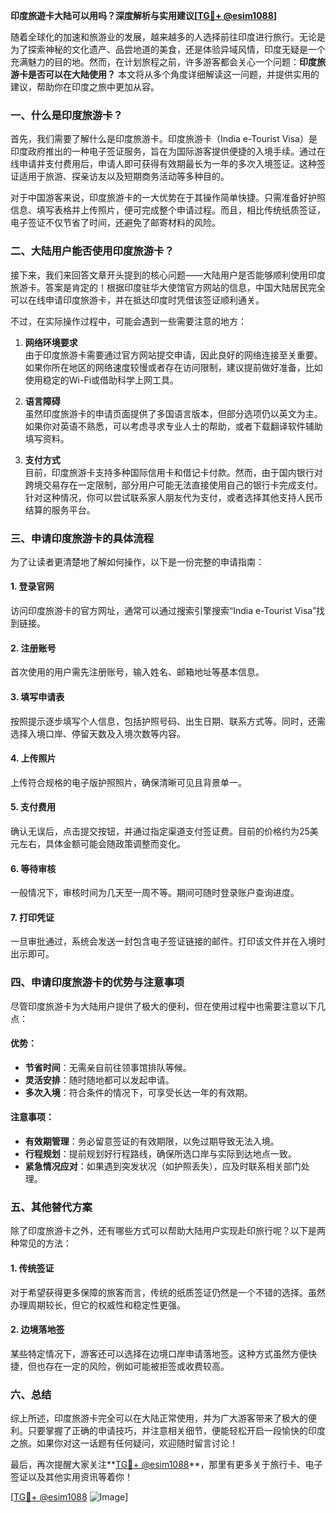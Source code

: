 **印度旅遊卡大陆可以用吗？深度解析与实用建议[[TG💪+ @esim1088](https://t.me/s/esim1088)]**

随着全球化的加速和旅游业的发展，越来越多的人选择前往印度进行旅行。无论是为了探索神秘的文化遗产、品尝地道的美食，还是体验异域风情，印度无疑是一个充满魅力的目的地。然而，在计划旅程之前，许多游客都会关心一个问题：**印度旅游卡是否可以在大陆使用？** 本文将从多个角度详细解读这一问题，并提供实用的建议，帮助你在印度之旅中更加从容。

### 一、什么是印度旅游卡？

首先，我们需要了解什么是印度旅游卡。印度旅游卡（India e-Tourist Visa）是印度政府推出的一种电子签证服务，旨在为国际游客提供便捷的入境手续。通过在线申请并支付费用后，申请人即可获得有效期最长为一年的多次入境签证。这种签证适用于旅游、探亲访友以及短期商务活动等多种目的。

对于中国游客来说，印度旅游卡的一大优势在于其操作简单快捷。只需准备好护照信息、填写表格并上传照片，便可完成整个申请过程。而且，相比传统纸质签证，电子签证不仅节省了时间，还避免了邮寄材料的风险。

### 二、大陆用户能否使用印度旅游卡？

接下来，我们来回答文章开头提到的核心问题——大陆用户是否能够顺利使用印度旅游卡。答案是肯定的！根据印度驻华大使馆官方网站的信息，中国大陆居民完全可以在线申请印度旅游卡，并在抵达印度时凭借该签证顺利通关。

不过，在实际操作过程中，可能会遇到一些需要注意的地方：

1. **网络环境要求**  
   由于印度旅游卡需要通过官方网站提交申请，因此良好的网络连接至关重要。如果你所在地区的网络速度较慢或者存在访问限制，建议提前做好准备，比如使用稳定的Wi-Fi或借助科学上网工具。

2. **语言障碍**  
   虽然印度旅游卡的申请页面提供了多国语言版本，但部分选项仍以英文为主。如果你对英语不熟悉，可以考虑寻求专业人士的帮助，或者下载翻译软件辅助填写资料。

3. **支付方式**  
   目前，印度旅游卡支持多种国际信用卡和借记卡付款。然而，由于国内银行对跨境交易存在一定限制，部分用户可能无法直接使用自己的银行卡完成支付。针对这种情况，你可以尝试联系家人朋友代为支付，或者选择其他支持人民币结算的服务平台。

### 三、申请印度旅游卡的具体流程

为了让读者更清楚地了解如何操作，以下是一份完整的申请指南：

#### 1. 登录官网  
访问印度旅游卡的官方网址，通常可以通过搜索引擎搜索“India e-Tourist Visa”找到链接。

#### 2. 注册账号  
首次使用的用户需先注册账号，输入姓名、邮箱地址等基本信息。

#### 3. 填写申请表  
按照提示逐步填写个人信息，包括护照号码、出生日期、联系方式等。同时，还需选择入境口岸、停留天数及入境次数等内容。

#### 4. 上传照片  
上传符合规格的电子版护照照片，确保清晰可见且背景单一。

#### 5. 支付费用  
确认无误后，点击提交按钮，并通过指定渠道支付签证费。目前的价格约为25美元左右，具体金额可能会随政策调整而变化。

#### 6. 等待审核  
一般情况下，审核时间为几天至一周不等。期间可随时登录账户查询进度。

#### 7. 打印凭证  
一旦审批通过，系统会发送一封包含电子签证链接的邮件。打印该文件并在入境时出示即可。

### 四、申请印度旅游卡的优势与注意事项

尽管印度旅游卡为大陆用户提供了极大的便利，但在使用过程中也需要注意以下几点：

#### 优势：
- **节省时间**：无需亲自前往领事馆排队等候。
- **灵活安排**：随时随地都可以发起申请。
- **多次入境**：符合条件的情况下，可享受长达一年的有效期。

#### 注意事项：
- **有效期管理**：务必留意签证的有效期限，以免过期导致无法入境。
- **行程规划**：提前规划好行程路线，确保所选口岸与实际到达地点一致。
- **紧急情况应对**：如果遇到突发状况（如护照丢失），应及时联系相关部门处理。

### 五、其他替代方案

除了印度旅游卡之外，还有哪些方式可以帮助大陆用户实现赴印旅行呢？以下是两种常见的方法：

#### 1. 传统签证
对于希望获得更多保障的旅客而言，传统的纸质签证仍然是一个不错的选择。虽然办理周期较长，但它的权威性和稳定性更强。

#### 2. 边境落地签
某些特定情况下，游客还可以选择在边境口岸申请落地签。这种方式虽然方便快捷，但也存在一定的风险，例如可能被拒签或收费较高。

### 六、总结

综上所述，印度旅游卡完全可以在大陆正常使用，并为广大游客带来了极大的便利。只要掌握了正确的申请技巧，并注意相关细节，便能轻松开启一段愉快的印度之旅。如果你对这一话题有任何疑问，欢迎随时留言讨论！

最后，再次提醒大家关注**[TG💪+ @esim1088](https://t.me/s/esim1088)**，那里有更多关于旅行卡、电子签证以及其他实用资讯等着你！  

[[TG💪+ @esim1088](https://t.me/s/esim1088) ![Image](https://i.postimg.cc/4NQfJmqS/Snipaste-2025-05-13-00-14-12.png)]